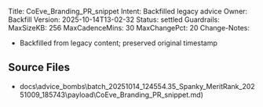 Title: CoEve_Branding_PR_snippet
Intent: Backfilled legacy advice
Owner: Backfill
Version: 2025-10-14T13-02-32
Status: settled
Guardrails:
  MaxSizeKB: 256
  MaxCadenceMins: 30
  MaxChangePct: 20
Change-Notes:
  - Backfilled from legacy content; preserved original timestamp

## Source Files
- docs\advice_bombs\batch_20251014_124554\.35_Spanky_MeritRank_20251009_185743\payload\CoEve_Branding_PR_snippet.md)
